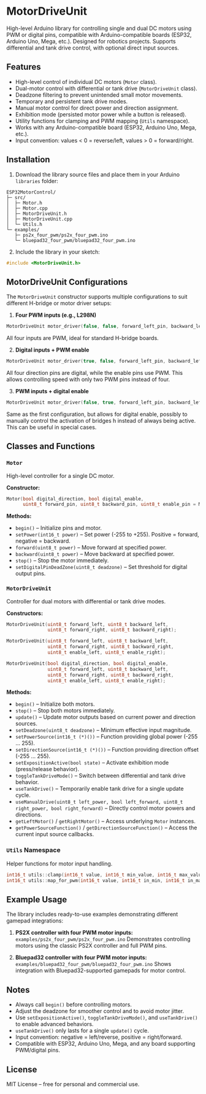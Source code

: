 # MotorDriveUnit

High-level Arduino library for controlling single and dual DC motors using PWM or digital pins, compatible with Arduino-compatible boards (ESP32, Arduino Uno, Mega, etc.). Designed for robotics projects. Supports differential and tank drive control, with optional direct input sources.

## Features

* High-level control of individual DC motors (`Motor` class).
* Dual-motor control with differential or tank drive (`MotorDriveUnit` class).
* Deadzone filtering to prevent unintended small motor movements.
* Temporary and persistent tank drive modes.
* Manual motor control for direct power and direction assignment.
* Exhibition mode (persisted motor power while a button is released).
* Utility functions for clamping and PWM mapping (`Utils` namespace).
* Works with any Arduino-compatible board (ESP32, Arduino Uno, Mega, etc.).
* Input convention: values < 0 = reverse/left, values > 0 = forward/right.

## Installation

1. Download the library source files and place them in your Arduino `libraries` folder:

```
ESP32MotorControl/
├─ src/
│  ├─ Motor.h
│  ├─ Motor.cpp
│  ├─ MotorDriveUnit.h
│  ├─ MotorDriveUnit.cpp
│  └─ Utils.h
└─ examples/
   ├─ ps2x_four_pwm/ps2x_four_pwm.ino
   └─ bluepad32_four_pwm/bluepad32_four_pwm.ino
```

2. Include the library in your sketch:

```cpp
#include <MotorDriveUnit.h>
```

## MotorDriveUnit Configurations

The `MotorDriveUnit` constructor supports multiple configurations to suit different H-bridge or motor driver setups:

1. **Four PWM inputs (e.g., L298N)**

```cpp
MotorDriveUnit motor_driver(false, false, forward_left_pin, backward_left_pin, forward_right_pin, backward_right_pin, Motor::PIN_UNUSED, Motor::PIN_UNUSED);
```

All four inputs are PWM, ideal for standard H-bridge boards.

2. **Digital inputs + PWM enable**

```cpp
MotorDriveUnit motor_driver(true, false, forward_left_pin, backward_left_pin, forward_right_pin, backward_right_pin, left_enable_pin, right_enable_pin);
```

All four direction pins are digital, while the enable pins use PWM. This allows controlling speed with only two PWM pins instead of four.

3. **PWM inputs + digital enable**

```cpp
MotorDriveUnit motor_driver(false, true, forward_left_pin, backward_left_pin, forward_right_pin, backward_right_pin, left_enable_pin, right_enable_pin);
```

Same as the first configuration, but allows for digital enable, possibly to manually control the activation of bridges h instead of always being active. This can be useful in special cases.

## Classes and Functions

### `Motor`

High-level controller for a single DC motor.

**Constructor:**

```cpp
Motor(bool digital_direction, bool digital_enable,
      uint8_t forward_pin, uint8_t backward_pin, uint8_t enable_pin = Motor::PIN_UNUSED);
```

**Methods:**

* `begin()` – Initialize pins and motor.
* `setPower(int16_t power)` – Set power (-255 to +255). Positive = forward, negative = backward.
* `forward(uint8_t power)` – Move forward at specified power.
* `backward(uint8_t power)` – Move backward at specified power.
* `stop()` – Stop the motor immediately.
* `setDigitalPinDeadZone(uint8_t deadzone)` – Set threshold for digital output pins.

### `MotorDriveUnit`

Controller for dual motors with differential or tank drive modes.

**Constructors:**

```cpp
MotorDriveUnit(uint8_t forward_left, uint8_t backward_left,
               uint8_t forward_right, uint8_t backward_right);

MotorDriveUnit(uint8_t forward_left, uint8_t backward_left,
               uint8_t forward_right, uint8_t backward_right,
               uint8_t enable_left, uint8_t enable_right);

MotorDriveUnit(bool digital_direction, bool digital_enable,
               uint8_t forward_left, uint8_t backward_left,
               uint8_t forward_right, uint8_t backward_right,
               uint8_t enable_left, uint8_t enable_right);
```

**Methods:**

* `begin()` – Initialize both motors.
* `stop()` – Stop both motors immediately.
* `update()` – Update motor outputs based on current power and direction sources.
* `setDeadzone(uint8_t deadzone)` – Minimum effective input magnitude.
* `setPowerSource(int16_t (*)())` – Function providing global power (-255 … 255).
* `setDirectionSource(int16_t (*)())` – Function providing direction offset (-255 … 255).
* `setExpositionActive(bool state)` – Activate exhibition mode (press/release behavior).
* `toggleTankDriveMode()` – Switch between differential and tank drive behavior.
* `useTankDrive()` – Temporarily enable tank drive for a single update cycle.
* `useManualDrive(uint8_t left_power, bool left_forward, uint8_t right_power, bool right_forward)` – Directly control motor powers and directions.
* `getLeftMotor()` / `getRightMotor()` – Access underlying `Motor` instances.
* `getPowerSourceFunction()` / `getDirectionSourceFunction()` – Access the current input source callbacks.

### `Utils` Namespace

Helper functions for motor input handling.

```cpp
int16_t utils::clamp(int16_t value, int16_t min_value, int16_t max_value);
int16_t utils::map_for_pwm(int16_t value, int16_t in_min, int16_t in_max);
```

## Example Usage

The library includes ready-to-use examples demonstrating different gamepad integrations:

1. **PS2X controller with four PWM motor inputs:** `examples/ps2x_four_pwm/ps2x_four_pwm.ino`
   Demonstrates controlling motors using the classic PS2X controller and full PWM pins.

2. **Bluepad32 controller with four PWM motor inputs:** `examples/bluepad32_four_pwm/bluepad32_four_pwm.ino`
   Shows integration with Bluepad32-supported gamepads for motor control.

## Notes

* Always call `begin()` before controlling motors.
* Adjust the deadzone for smoother control and to avoid motor jitter.
* Use `setExpositionActive()`, `toggleTankDriveMode()`, and `useTankDrive()` to enable advanced behaviors.
* `useTankDrive()` only lasts for a single `update()` cycle.
* Input convention: negative = left/reverse, positive = right/forward.
* Compatible with ESP32, Arduino Uno, Mega, and any board supporting PWM/digital pins.

## License

MIT License – free for personal and commercial use.
